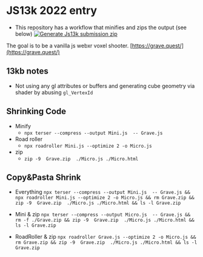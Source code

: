 JS13k 2022 entry
=============
- This repository has a workflow that minifies and zips the output (see below)
[![Generate Js13k submission zip](https://github.com/NewChromantics/8x8.Js13k/actions/workflows/GenerateJs13kSubmissionZip.yml/badge.svg)](https://github.com/NewChromantics/8x8.Js13k/actions/workflows/GenerateJs13kSubmissionZip.yml)


The goal is to be a vanilla js webxr voxel shooter.
[https://grave.quest/](https://grave.quest/)


13kb notes
--------------
- Not using any gl attributes or buffers and generating cube geometry via shader by abusing `gl_VertexId`

Shrinking Code
----------------
- Minify
	- `npx terser --compress --output Mini.js  -- Grave.js` 
- Road roller 
	- `npx roadroller Mini.js --optimize 2 -o Micro.js`
- zip
	- `zip -9  Grave.zip  ./Micro.js ./Micro.html`
	
Copy&Pasta Shrink
-------------------
	
- Everything
	`npx terser --compress --output Mini.js  -- Grave.js && npx roadroller Mini.js --optimize 2 -o Micro.js && rm Grave.zip && zip -9  Grave.zip  ./Micro.js ./Micro.html && ls -l Grave.zip`

- Mini & zip
	`npx terser --compress --output Micro.js  -- Grave.js && rm -f ./Grave.zip && zip -9  Grave.zip  ./Micro.js ./Micro.html && ls -l Grave.zip`
	
- RoadRoller & zip
	`npx roadroller Grave.js --optimize 2 -o Micro.js && rm Grave.zip && zip -9  Grave.zip  ./Micro.js ./Micro.html && ls -l Grave.zip`

